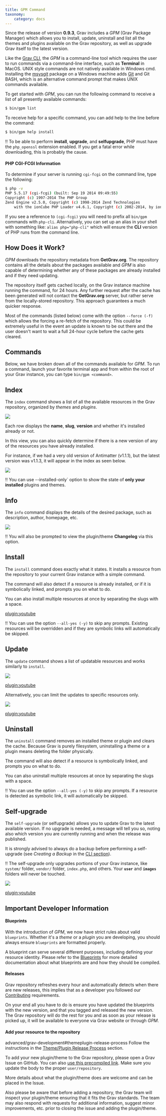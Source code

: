 ```yaml
---
title: GPM Command
taxonomy:
    category: docs
---
```


Since the release of version **0.9.3**, Grav includes a _GPM_ (Grav Package Manager) which allows you to install, update, uninstall and list all the themes and plugins available on the Grav repository, as well as upgrade Grav itself to the latest version.

Like the [Grav CLI](../grav-cli), the _GPM_ is a command-line tool which requires the user to run commands via a command-line interface, such as **Terminal** in MacOS. UNIX style commands are not natively available in Windows cmd. Installing the [msysgit](http://msysgit.github.io/) package on a Windows machine adds [Git](http://git-scm.com/) and Git BASH, which is an alternative command prompt that makes UNIX commands available.

To get started with _GPM_, you can run the following command to receive a list of all presently available commands:

```bash
$ bin/gpm list
```

To receive help for a specific command, you can add help to the line before the command:

```bash
$ bin/gpm help install
```

!! To be able to perform **install**, **upgrade**, and **selfupgrade**, PHP must have the `php_openssl` extension enabled.  If you get a fatal error while downloading, this is probably the cause.

#### PHP CGI-FCGI Information

To determine if your server is running `cgi-fcgi` on the command line, type the following:

```bash
$ php -v
PHP 5.5.17 (cgi-fcgi) (built: Sep 19 2014 09:49:55)
Copyright (c) 1997-2014 The PHP Group
Zend Engine v2.5.0, Copyright (c) 1998-2014 Zend Technologies
    with the ionCube PHP Loader v4.6.1, Copyright (c) 2002-2014, by ionCube Ltd.
```

If you see a reference to `(cgi-fcgi)` you will need to prefix all `bin/gpm` commands with `php-cli`. Alternatively, you can set up an alias in your shell with something like: `alias php="php-cli"` which will ensure the **CLI** version of PHP runs from the command line.

## How Does it Work?

_GPM_ downloads the repository metadata from **GetGrav.org**. The repository contains all the details about the packages available and _GPM_ is also capable of determining whether any of these packages are already installed and if they need updating.

The repository itself gets cached locally, on the Grav instance machine running the command, for 24 hours. Any further request after the cache has been generated will not contact the **GetGrav.org** server, but rather serve from the locally-stored repository. This approach guarantees a much quicker response.

Most of the commands (listed below) come with the option `--force (-f)` which allows the forcing a re-fetch of the repository. This could be extremely useful in the event an update is known to be out there and the user doesn't want to wait a full 24-hour cycle before the cache gets cleared.

## Commands

Below, we have broken down all of the commands available for _GPM_. To run a command, launch your favorite terminal app and from within the root of your Grav instance, you can type `bin/gpm <command>`.

## Index

The `index` command shows a list of all the available resources in the Grav repository, organized by _themes_ and _plugins_.

![](index.jpg)

Each row displays the **name**, **slug**, **version** and whether it's installed already or not.

In this view, you can also quickly determine if there is a new version of any of the resources you have already installed.

For instance, if we had a very old version of Antimatter (v1.1.1), but the latest version was v1.1.3, it will appear in the index as seen below.

![](index-outdated.jpg)

!! You can use --installed-only` option to show the state of **only your installed** plugins and themes.

## Info

The `info` command displays the details of the desired package, such as description, author, homepage, etc.

![](info.jpg)

!! You will also be prompted to view the plugin/theme **Changelog** via this option.

## Install

The `install` command does exactly what it states. It installs a resource from the repository to your current Grav instance with a simple command.

The command will also detect if a resource is already installed, or if it is symbolically linked, and prompts you on what to do.

You can also install multiple resources at once by separating the slugs with a space.

[plugin:youtube](https://www.youtube.com/watch?v=SUUtcYl2xrE)

!! You can use the option `--all-yes (-y)` to skip any prompts. Existing resources will be overridden and if they are symbolic links will automatically be skipped.

## Update

The `update` command shows a list of updatable resources and works similarly to `install`.

![](update.jpg)

[plugin:youtube](https://www.youtube.com/watch?v=jkxk2xBr5TM)

Alternatively, you can limit the updates to specific resources only.

![](update-limit.jpg)

[plugin:youtube](https://www.youtube.com/watch?v=rSWdmdx9TDA)

## Uninstall

The `uninstall` command removes an installed theme or plugin and clears the cache. Because Grav is purely filesystem, uninstalling a theme or a plugin means deleting the folder physically.

The command will also detect if a resource is symbolically linked, and prompts you on what to do.

You can also uninstall multiple resources at once by separating the slugs with a space.

!! You can use the option `--all-yes (-y)` to skip any prompts. If a resource is detected as symbolic link, it will automatically be skipped.

## Self-upgrade

The `self-upgrade` (or selfupgrade) allows you to update Grav to the latest available version. If no upgrade is needed, a message will tell you so, noting also which version you are currently running and when the release was published.

It is strongly advised to always do a backup before performing a self-upgrade (see _Creating a Backup_ in the [CLI section](../grav-cli)).

!! The self-upgrade only upgrades portions of your Grav instance, like `system/` folder, `vendor/` folder, `index.php`, and others. Your **`user`** and **`images`** folders will never be touched.

![](upgrade.jpg)

[plugin:youtube](https://www.youtube.com/watch?v=15-E8l5aaUo)

## Important Developer Information

#### Blueprints

With the introduction of _GPM_, we now have strict rules about valid `blueprints`. Whether it's a _theme_ or a _plugin_ you are developing, you should always ensure `blueprints` are formatted properly.

A blueprint can serve several different purposes, including defining your resource identity. Please refer to the [Blueprints](../blueprints) for more detailed documentation about what blueprints are and how they should be compiled.

#### Releases

Grav repository refreshes every hour and automatically detects when there are new releases, this implies that as a developer you followed our [Contributing](https://github.com/getgrav/grav#contributing) requirements.

On your end all you have to do is ensure you have updated the blueprints with the new version, and that you tagged and released the new version. The Grav repository will do the rest for you and as soon as your release is picked up, it will be available to everyone via Grav website or through _GPM_.

#### Add your resource to the repository
advanced/grav-development#themeplugin-release-process
Follow the instructions in the [Theme/Plugin Release Process](../../advanced/grav-development#themeplugin-release-process) section.

To add your new plugin/theme to the Grav repository, please open a Grav Issue on GitHub. You can also [use this precompiled link](https://github.com/getgrav/grav/issues/new?title=[add-resource]%20New%20Plugin/Theme&body=I%20would%20like%20to%20add%20my%20new%20plugin/theme%20to%20the%20Grav%20Repository.%0AHere%20are%20the%20project%20details:%20**user/repository**). Make sure you update the body to the proper `user/repository`.

More details about what the plugin/theme does are welcome and can be placed in the Issue.

Also please be aware that before adding a repository, the Grav team will inspect your plugin/theme ensuring that it fits the Grav standards. The team may also respond with requests for additional information, suggest minor improvements, etc. prior to closing the issue and adding the plugin/theme.
